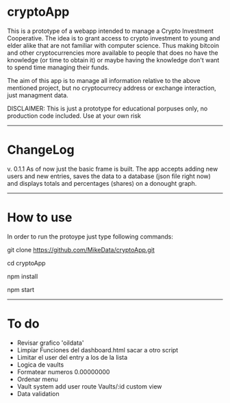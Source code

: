 # cryptoApp

This is a prototype of a webapp intended to manage a Crypto Investment Cooperative. The idea is to grant access to crypto investment to young and elder alike that are not familiar with computer science. Thus making bitcoin and other cryptocurrencies more available to people that does no have the knowledge (or time to obtain it) or maybe having the knowledge don't want to spend time managing their funds.

The aim of this app is to manage all information relative to the above mentioned project, but no cryptocurrecy address or exchange interaction, just managment data.


DISCLAIMER: This is just a prototype for educational porpuses only, no production code included. Use at your own risk

----------------------------------------------
# ChangeLog

v. 0.1.1 As of now just the basic frame is built. The app accepts adding new users and new entries, saves the data to a database (json file right now) and displays totals and percentages (shares) on a donought graph.




----------------------------------------------
# How to use
In order to run the protoype just type following commands:

git clone https://github.com/MikeData/cryptoApp.git

cd cryptoApp

npm install

npm start


----------------------------------------------
# To do
- Revisar grafico 'oildata'
- Limpiar Funciones del dashboard.html sacar a otro script
- Limitar el user del entry a los de la lista
- Logica de vaults
- Formatear numeros 0.00000000
- Ordenar menu
- Vault system add user route Vaults/:id custom view
- Data validation




